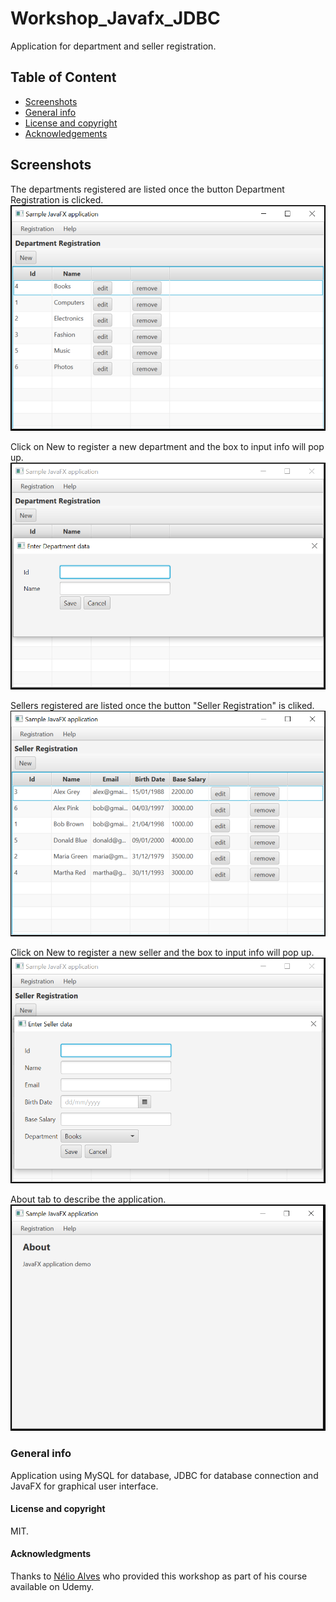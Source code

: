 # Workshop_Javafx_JDBC
Application for department and seller registration.

## Table of Content
* [Screenshots](#Screenshots)
* [General info](#general-info)
* [License and copyright](#license-and-copyright)
* [Acknowledgements](#Acknowledgments)

## Screenshots

The departments registered are listed once the button Department Registration is clicked.
![](/src/assets/departmentRegistration.PNG)

Click on New to register a new department and the box to input info will pop up.
![](/src/assets/department.PNG)

Sellers registered are listed once the button "Seller Registration" is cliked.
![](/src/assets/sellerRegistration.PNG)

Click on New to register a new seller and the box to input info will pop up.
![](/src/assets/seller.PNG)

About tab to describe the application.
![](/src/assets/about.PNG)

### General info
Application using MySQL for database, JDBC for database connection and JavaFX for graphical user interface.

#### License and copyright
MIT.

#### Acknowledgments
Thanks to [Nélio Alves](https://www.udemy.com/course/java-curso-completo/) who provided this workshop as part of his course available on Udemy.
